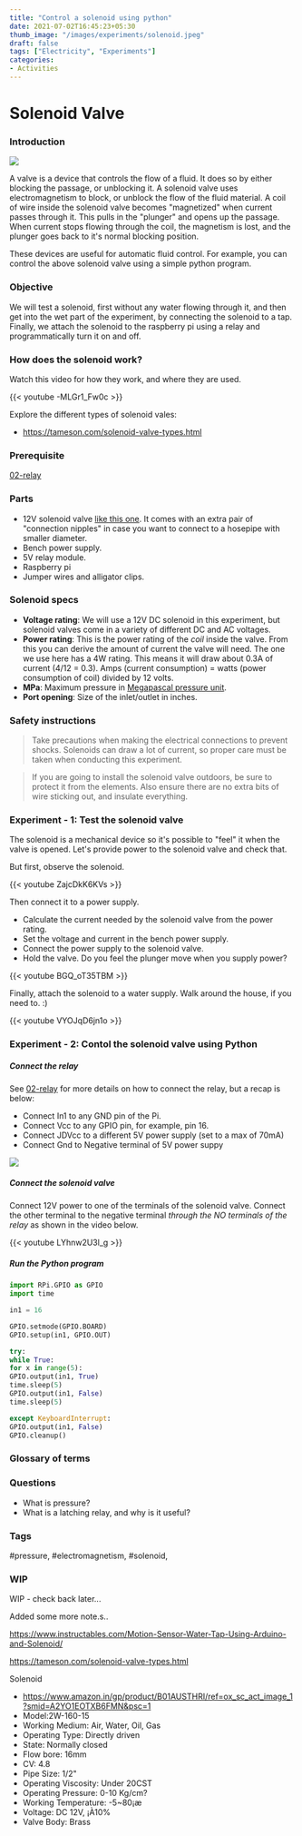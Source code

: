 ```yaml
---
title: "Control a solenoid using python"
date: 2021-07-02T16:45:23+05:30
thumb_image: "/images/experiments/solenoid.jpeg"
draft: false
tags: ["Electricity", "Experiments"]
categories:
- Activities
---
```


# Solenoid Valve

### Introduction

![](/images/electronics/attachments/Pasted%20image%2020210704060129.jpeg)

A valve is a device that controls the flow of a fluid. It does so by either blocking the passage, or unblocking it. A solenoid valve uses electromagnetism to block, or unblock the flow of the fluid material. A coil of wire inside the solenoid valve becomes "magnetized" when current passes through it. This pulls in the "plunger" and opens up the passage. When current stops flowing through the coil, the magnetism is lost, and the plunger goes back to it's normal blocking position.

These devices are useful for automatic fluid control. For example, you can control the above solenoid valve using a simple python program.

### Objective

We will test a solenoid, first without any water flowing through it, and then get into the wet part of the experiment, by connecting the solenoid to a tap. Finally, we attach the solenoid to the raspberry pi using a relay and programmatically turn it on and off.

### How does the solenoid work?

Watch this video for how they work, and where they are used.

{{< youtube -MLGr1_Fw0c >}}

Explore the different types of solenoid vales:
- https://tameson.com/solenoid-valve-types.html

### Prerequisite

[02-relay](/activities/02-relay)

### Parts

- 12V solenoid valve [like this one](https://www.amazon.in/gp/product/B01DUEN1CQ/ref=ppx_yo_dt_b_asin_image_o07_s00?ie=UTF8&psc=1#descriptionAndDetails). It comes with an extra pair of "connection nipples" in case you want to connect to a hosepipe with smaller diameter.
- Bench power supply.
- 5V relay module.
- Raspberry pi
- Jumper wires and alligator clips.

### Solenoid specs

- **Voltage rating**: We will use a 12V DC solenoid in this experiment, but solenoid valves come in a variety of different DC and AC voltages.
- **Power rating**: This is the power rating of the _coil_ inside the valve. From this you can derive the amount of current the valve will need. The one we use here has a 4W rating. This means it will draw about 0.3A of current (4/12 = 0.3). Amps (current consumption) = watts (power consumption of coil) divided by 12 volts.
- **MPa**: Maximum pressure in [Megapascal pressure unit](https://www.sensorsone.com/mpa-megapascal-pressure-unit/).
- **Port opening**: Size of the inlet/outlet in inches.

### Safety instructions

> Take precautions when making the electrical connections to prevent shocks. Solenoids can draw a lot of current, so proper care must be taken when conducting this experiment.

> If you are going to install the solenoid valve outdoors, be sure to protect it from the elements. Also ensure there are no extra bits of wire sticking out, and insulate everything.

### Experiment - 1: Test the solenoid valve

The solenoid is a mechanical device so it's possible to "feel" it when the valve is opened. Let's provide power to the solenoid valve and check that.

But first, observe the solenoid.

{{< youtube ZajcDkK6KVs >}}

Then connect it to a power supply.

- Calculate the current needed by the solenoid valve from the power rating.
- Set the voltage and current in the bench power supply.
- Connect the power supply to the solenoid valve.
- Hold the valve. Do you feel the plunger move when you supply power?

{{< youtube BGQ_oT35TBM >}}

Finally, attach the solenoid to a water supply. Walk around the house, if you need to. :)

{{< youtube VYOJqD6jn1o >}}

### Experiment - 2: Contol the solenoid valve using Python

##### Connect the relay
See [02-relay](/activities/02-relay) for more details on how to connect the relay, but a recap is below:
- Connect In1 to any GND pin of the Pi.
- Connect Vcc to any GPIO pin, for example, pin 16.
- Connect JDVcc to a different 5V power supply (set to a max of 70mA)
- Connect Gnd to Negative terminal of 5V power suppy

![](/images/electronics/attachments/Pasted%20image%2020210704084027.jpeg)

##### Connect the solenoid valve

Connect 12V power to one of the terminals of the solenoid valve. Connect the other terminal to the negative terminal _through the NO terminals of the relay_ as shown in the video below.

{{< youtube LYhnw2U3l_g >}}

##### Run the Python program

```python
import RPi.GPIO as GPIO
import time

in1 = 16

GPIO.setmode(GPIO.BOARD)
GPIO.setup(in1, GPIO.OUT)

try:
while True:
for x in range(5):
GPIO.output(in1, True)
time.sleep(5)
GPIO.output(in1, False)
time.sleep(5)

except KeyboardInterrupt:
GPIO.output(in1, False)
GPIO.cleanup()
```

### Glossary of terms

### Questions
- What is pressure?
- What is a latching relay, and why is it useful?

### Tags
#pressure, #electromagnetism, #solenoid,

### WIP

WIP - check back later...

Added some more note.s..

https://www.instructables.com/Motion-Sensor-Water-Tap-Using-Arduino-and-Solenoid/

https://tameson.com/solenoid-valve-types.html



Solenoid

- https://www.amazon.in/gp/product/B01AUSTHRI/ref=ox_sc_act_image_1?smid=A2YO1EOTXB6FMN&psc=1
- Model:2W-160-15
- Working Medium: Air, Water, Oil, Gas
- Operating Type: Directly driven
- State: Normally closed
- Flow bore: 16mm
- CV: 4.8
- Pipe Size: 1/2"
- Operating Viscosity: Under 20CST
- Operating Pressure: 0-10 Kg/cm?
- Working Temperature: -5~80¡æ
- Voltage: DC 12V, ¡À10%
- Valve Body: Brass
